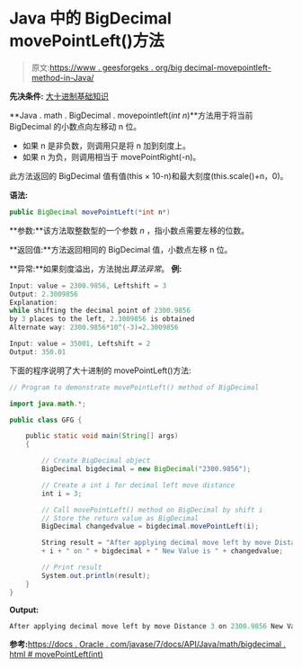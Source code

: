 # Java 中的 BigDecimal movePointLeft()方法

> 原文:[https://www . geesforgeks . org/big decimal-movepointleft-method-in-Java/](https://www.geeksforgeeks.org/bigdecimal-movepointleft-method-in-java/)

**先决条件:** [大十进制基础知识](https://www.geeksforgeeks.org/bigdecimal-class-java/)

**Java . math . BigDecimal . movepointleft(*int n*)**方法用于将当前 BigDecimal 的小数点向左移动 n 位。

*   如果 n 是非负数，则调用只是将 n 加到刻度上。
*   如果 n 为负，则调用相当于 movePointRight(-n)。

此方法返回的 BigDecimal 值有值(this × 10-n)和最大刻度(this.scale()+n，0)。

**语法:**

```java
public BigDecimal movePointLeft(*int n*)
```

**参数:**该方法取整数型的一个参数 *n* ，指小数点需要左移的位数。

**返回值:**方法返回相同的 BigDecimal 值，小数点左移 n 位。

**异常:**如果刻度溢出，方法抛出*算法异常*。
**例:**

```java
Input: value = 2300.9856, Leftshift = 3
Output: 2.3009856
Explanation:
while shifting the decimal point of 2300.9856 
by 3 places to the left, 2.3009856 is obtained
Alternate way: 2300.9856*10^(-3)=2.3009856

Input: value = 35001, Leftshift = 2
Output: 350.01

```

下面的程序说明了大十进制的 movePointLeft()方法:

```java
// Program to demonstrate movePointLeft() method of BigDecimal 

import java.math.*;

public class GFG {

    public static void main(String[] args)
    {

        // Create BigDecimal object
        BigDecimal bigdecimal = new BigDecimal("2300.9856");

        // Create a int i for decimal left move distance
        int i = 3;

        // Call movePointLeft() method on BigDecimal by shift i
        // Store the return value as BigDecimal
        BigDecimal changedvalue = bigdecimal.movePointLeft(i);

        String result = "After applying decimal move left by move Distance " 
        + i + " on " + bigdecimal + " New Value is " + changedvalue;

        // Print result
        System.out.println(result);
    }
}
```

**Output:**

```java
After applying decimal move left by move Distance 3 on 2300.9856 New Value is 2.3009856

```

**参考:**[https://docs . Oracle . com/javase/7/docs/API/Java/math/bigdecimal . html # movePointLeft(int)](https://docs.oracle.com/javase/7/docs/api/java/math/BigDecimal.html#movePointLeft(int))